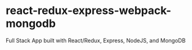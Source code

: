 # react-redux-express-webpack-mongodb
Full Stack App built with React/Redux, Express, NodeJS, and MongoDB
